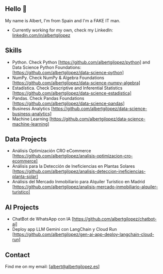 ## Hello 👋

My name is Albert, I'm from Spain and I'm a FAKE IT man.

* Currently working for my own, check my LinkedIn: [linkedin.com/in/albertgilopez](https://www.linkedin.com/in/albertgilopez/)

## Skills

* Python. Check Python [https://github.com/albertgilopez/python] and Data Science Python Foundations: [https://github.com/albertgilopez/data-science-python]
* NumPy. Check NumPy & Algebra Foundations [https://github.com/albertgilopez/data-science-numpy-algebra]
* Estadística. Check Descriptive and Inferential Statistics [https://github.com/albertgilopez/data-science-estadistica]
* Pandas. Check Pandas Foundations [https://github.com/albertgilopez/data-science-pandas]
* Business Analytics [https://github.com/albertgilopez/data-science-business-analytics]
* Machine Learning [https://github.com/albertgilopez/data-science-machine-learning]

## Data Projects

* Análisis Optimización CRO eCommerce [https://github.com/albertgilopez/analisis-optimizacion-cro-ecommerce]
* Análisis para la Detección de Ineficiencias en Plantas Solares [https://github.com/albertgilopez/analisis-deteccion-ineficiencias-planta-solar]
* Análisis del Mercado Inmobiliario para Alquiler Turístico en Madrid [https://github.com/albertgilopez/analisis-mercado-inmobiliario-alquiler-turistico]

## AI Projects
* ChatBot de WhatsApp con IA [https://github.com/albertgilopez/chatbot-ai]
* Deploy app LLM Gemini con LangChain y Cloud Run [https://github.com/albertgilopez/gen-ai-app-deploy-langchain-cloud-run]
  
## Contact

Find me on my email: [albert@albertgilopez.es]
